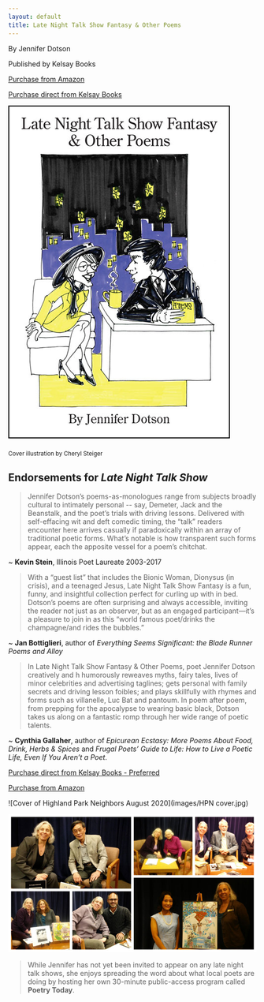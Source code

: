 ```yaml
---
layout: default
title: Late Night Talk Show Fantasy & Other Poems
---
```


<!-- # Late Night Talk Show Fantasy & Other Poems -->

By Jennifer Dotson

Published by Kelsay Books

[Purchase from Amazon](https://www.amazon.com/Late-Night-Fantasy-Other-Poems/dp/1952326036/ref=sr_1_2?dchild=1&keywords=late+night+talk+show+fantasy+jennifer+dotson&qid=1592663757&sr=8-2)

[Purchase direct from Kelsay Books](https://kelsaybooks.com/products/late-night-talk-show-fantasy-other-poems?_pos=1&_sid=2a34b182f&_ss=r)


![Cover of Late Night Talk Show Fantasy & Other Poems](images/LNTSFcoversmallborder.jpg)

<sub>Cover illustration by Cheryl Steiger</sub>

## Endorsements for _Late Night Talk Show_

>Jennifer Dotson’s poems-as-monologues range from subjects broadly cultural to
intimately personal -- say, Demeter, Jack and the Beanstalk, and the poet’s trials
with driving lessons. Delivered with self-effacing wit and deft comedic timing, the
“talk” readers encounter here arrives casually if paradoxically within an array of
traditional poetic forms. What’s notable is how transparent such forms appear, each
the apposite vessel for a poem’s chitchat.

~ **Kevin Stein**, Illinois Poet Laureate 2003-2017


>With a “guest list” that includes the Bionic Woman, Dionysus (in crisis), and a
teenaged Jesus, Late Night Talk Show Fantasy is a fun, funny, and insightful
collection perfect for curling up with in bed. Dotson’s poems are often surprising
and always accessible, inviting the reader not just as an observer, but as an engaged
participant—it’s a pleasure to join in as this “world famous poet/drinks the
champagne/and rides the bubbles.”

~ **Jan Bottiglieri**, author of _Everything Seems Significant: the Blade Runner Poems and Alloy_



>In Late Night Talk Show Fantasy & Other Poems, poet Jennifer Dotson creatively and h
humorously reweaves myths, fairy tales, lives of minor celebrities and advertising
taglines; gets personal with family secrets and driving lesson foibles; and plays
skillfully with rhymes and forms such as villanelle, Luc Bat and pantoum. In poem
after poem, from prepping for the apocalypse to wearing basic black, Dotson takes us
along on a fantastic romp through her wide range of poetic talents.

~ **Cynthia Gallaher**, author of _Epicurean Ecstasy: More Poems About Food, Drink, Herbs & Spices_ and _Frugal Poets’ Guide to Life: How to Live a Poetic Life, Even If You Aren’t a Poet_.


[Purchase direct from Kelsay Books - Preferred](https://kelsaybooks.com/products/late-night-talk-show-fantasy-other-poems?_pos=1&_sid=2a34b182f&_ss=r)

[Purchase from Amazon](https://www.amazon.com/Late-Night-Fantasy-Other-Poems/dp/1952326036/ref=sr_1_2?dchild=1&keywords=late+night+talk+show+fantasy+jennifer+dotson&qid=1592663757&sr=8-2)


![Cover of Highland Park Neighbors August 2020](images/HPN cover.jpg)

![Poetry Today Collage of Guests](/images/talkshowcollage02.jpg)

>While Jennifer has not yet been invited to appear on any late night talk shows, she enjoys spreading the word about what local poets are doing by hosting her own 30-minute public-access program called **Poetry Today**.
